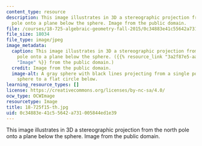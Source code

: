 ```yaml
---
content_type: resource
description: This image illustrates in 3D a stereographic projection from the north
  pole onto a plane below the sphere. Image from the public domain.
file: /courses/18-725-algebraic-geometry-fall-2015/0c34883e41c55642a731005844ed1e39_18-725f15-th.jpg
file_size: 18034
file_type: image/jpeg
image_metadata:
  caption: This image illustrates in 3D a stereographic projection from the north
    pole onto a plane below the sphere. ({{% resource_link "3a2f87e5-aaaf-44d7-9c48-f2978dbd4f26"
    "Image" %}} from the public domain.)
  credit: Image from the public domain.
  image-alt: A gray sphere with black lines projecting from a single point on the
    sphere to a flat circle below.
learning_resource_types: []
license: https://creativecommons.org/licenses/by-nc-sa/4.0/
ocw_type: OCWImage
resourcetype: Image
title: 18-725f15-th.jpg
uid: 0c34883e-41c5-5642-a731-005844ed1e39
---
```

This image illustrates in 3D a stereographic projection from the north pole onto a plane below the sphere. Image from the public domain.